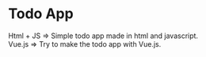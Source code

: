<h1>Todo App</h1>

Html + JS => Simple todo app made in html and javascript.<br>
Vue.js => Try to make the todo app with Vue.js.<br>
